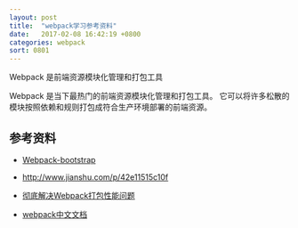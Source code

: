 ```yaml
---
layout: post
title:  "webpack学习参考资料"
date:   2017-02-08 16:42:19 +0800
categories: webpack
sort: 0801
---
```

Webpack 是前端资源模块化管理和打包工具

Webpack 是当下最热门的前端资源模块化管理和打包工具。
它可以将许多松散的模块按照依赖和规则打包成符合生产环境部署的前端资源。



## 参考资料

- [Webpack-bootstrap](https://webpack.bootcss.com/get-started/)
- http://www.jianshu.com/p/42e11515c10f


- [彻底解决Webpack打包性能问题](https://zhuanlan.zhihu.com/p/21748318)

- [webpack中文文档](https://doc.webpack-china.org/concepts/)

  ​

